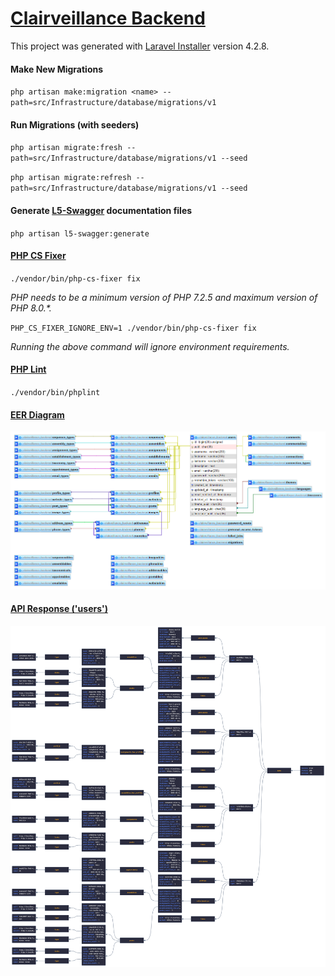 # [Clairveillance Backend](https://github.com/Clairveillance/clairveillance-backend)

This project was generated with [Laravel Installer](https://github.com/laravel/installer) version 4.2.8.

#### Make New Migrations

`php artisan make:migration <name> --path=src/Infrastructure/database/migrations/v1`

#### Run Migrations (with seeders)

`php artisan migrate:fresh --path=src/Infrastructure/database/migrations/v1 --seed`

`php artisan migrate:refresh --path=src/Infrastructure/database/migrations/v1 --seed`

#### Generate [L5-Swagger](https://github.com/DarkaOnLine/L5-Swagger) documentation files

`php artisan l5-swagger:generate`

#### [PHP CS Fixer](https://github.com/eduarguz/shift-php-cs)

`./vendor/bin/php-cs-fixer fix`

_PHP needs to be a minimum version of PHP 7.2.5 and maximum version of PHP 8.0.\*._

`PHP_CS_FIXER_IGNORE_ENV=1 ./vendor/bin/php-cs-fixer fix`

_Running the above command will ignore environment requirements._

#### [PHP Lint](https://github.com/overtrue/phplint)

`./vendor/bin/phplint`

#### [EER Diagram](https://github.com/Clairveillance/clairveillance-backend/blob/master/EER_diagram_003.png)

![EER Diagram](EER_diagram_003.png "EER Diagram")

#### [API Response ('users')](https://github.com/Clairveillance/clairveillance-backend/blob/master/api_users_0043.png)

![API Response ('users')](api_users_004.png "API Response ('users')")
